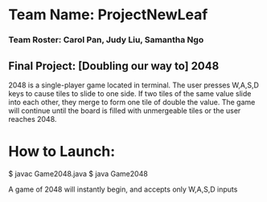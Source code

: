 # Team Name: ProjectNewLeaf
### Team Roster: Carol Pan, Judy Liu, Samantha Ngo


## Final Project: [Doubling our way to] 2048

2048 is a single-player game located in terminal. The user presses W,A,S,D keys to cause tiles to slide to one side. If two tiles of the same value slide into each other, they merge to form one tile of double the value. The game will continue until the board is filled with unmergeable tiles or the user reaches 2048.


# How to Launch:

$ javac Game2048.java
$ java Game2048

A game of 2048 will instantly begin, and accepts only W,A,S,D inputs

